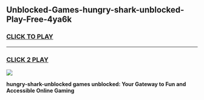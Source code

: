 
## Unblocked-Games-hungry-shark-unblocked-Play-Free-4ya6k
<h3>
<a href="https://premium76.site?title=hungry-shark-unblocked&ref=18A1">CLICK TO PLAY</a></h3>
<hr>

<h3>
<a href="https://premium76.site?title=hungry-shark-unblocked&ref=18A1">CLICK 2 PLAY</a>
  
</h3>

<a href="https://premium76.site?title=hungry-shark-unblocked&ref=18A1"><img src="https://clearcache.store/games.png"></a>


**hungry-shark-unblocked games unblocked: Your Gateway to Fun and Accessible Online Gaming**

